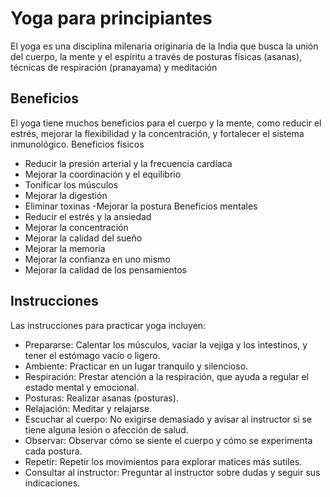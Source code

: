 # Yoga para principiantes

El yoga es una disciplina milenaria originaria de la India que busca la unión del cuerpo, la mente y el espíritu a través de posturas físicas (asanas), técnicas de respiración (pranayama) y meditación

## Beneficios

El yoga tiene muchos beneficios para el cuerpo y la mente, como reducir el estrés, mejorar la flexibilidad y la concentración, y fortalecer el sistema inmunológico. 
Beneficios físicos 
- Reducir la presión arterial y la frecuencia cardíaca
- Mejorar la coordinación y el equilibrio
- Tonificar los músculos
- Mejorar la digestión
- Eliminar toxinas
-Mejorar la postura
Beneficios mentales 
- Reducir el estrés y la ansiedad
- Mejorar la concentración
- Mejorar la calidad del sueño
- Mejorar la memoria
- Mejorar la confianza en uno mismo
- Mejorar la calidad de los pensamientos

## Instrucciones

Las instrucciones para practicar yoga incluyen:
- Prepararse: Calentar los músculos, vaciar la vejiga y los intestinos, y tener el estómago vacío o ligero. 
- Ambiente: Practicar en un lugar tranquilo y silencioso. 
- Respiración: Prestar atención a la respiración, que ayuda a regular el estado mental y emocional. 
- Posturas: Realizar asanas (posturas). 
- Relajación: Meditar y relajarse. 
- Escuchar al cuerpo: No exigirse demasiado y avisar al instructor si se tiene alguna lesión o afección de salud. 
- Observar: Observar cómo se siente el cuerpo y cómo se experimenta cada postura. 
- Repetir: Repetir los movimientos para explorar matices más sutiles. 
- Consultar al instructor: Preguntar al instructor sobre dudas y seguir sus indicaciones. 